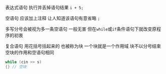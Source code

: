 表达式语句 执行并丢掉语句结果
`i + 5;`

空语句 应该加上注释 让人知道该语句有意省略
`;`

多写分号会被视为多一条空语句 一般无害 但在`while`或`if`条件语句下就改变原程序的初衷

复合语句 用花括号括起来的 也被称为块 一个块就是一个作用域 块不以分号结束 空块的作用和空语句相同
```cpp
while (cin >> s)
{} // 空块
```